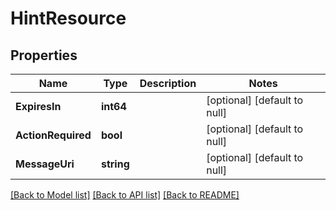 # HintResource

## Properties
Name | Type | Description | Notes
------------ | ------------- | ------------- | -------------
**ExpiresIn** | **int64** |  | [optional] [default to null]
**ActionRequired** | **bool** |  | [optional] [default to null]
**MessageUri** | **string** |  | [optional] [default to null]

[[Back to Model list]](../README.md#documentation-for-models) [[Back to API list]](../README.md#documentation-for-api-endpoints) [[Back to README]](../README.md)


